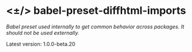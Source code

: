 # <±/> babel-preset-diffhtml-imports

*Babel preset used internally to get common behavior across packages. It should
not be used externally.*

Latest version: 1.0.0-beta.20
